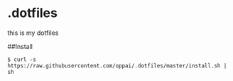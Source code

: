 .dotfiles
=========

this is my dotfiles

##Install
```
$ curl -s https://raw.githubusercontent.com/oppai/.dotfiles/master/install.sh | sh
```
